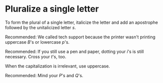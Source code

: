 


# Pluralize a single letter  

To form the plural of a single letter, italicize the letter and add an
apostrophe followed by the unitalicized letter *s*.

Recommended: We called tech support
because the printer wasn't printing uppercase *B*'s or lowercase
*p*'s.

Recommended: If you still use a pen and paper,
dotting your *i*'s is still necessary. Cross your *t*'s, too.

When the capitalization is irrelevant, use uppercase.

Recommended: Mind your *P*'s
and *Q*'s.



